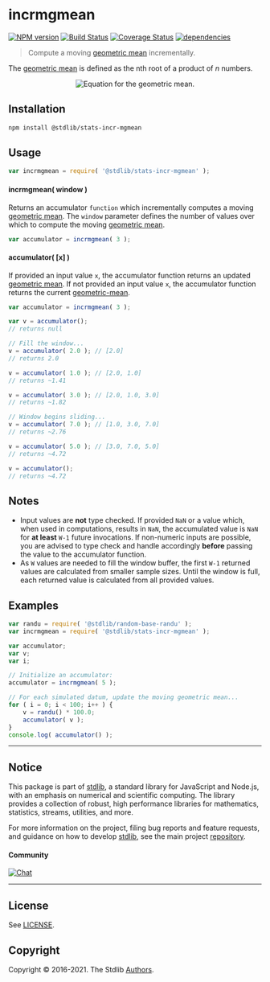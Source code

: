 <!--

@license Apache-2.0

Copyright (c) 2018 The Stdlib Authors.

Licensed under the Apache License, Version 2.0 (the "License");
you may not use this file except in compliance with the License.
You may obtain a copy of the License at

   http://www.apache.org/licenses/LICENSE-2.0

Unless required by applicable law or agreed to in writing, software
distributed under the License is distributed on an "AS IS" BASIS,
WITHOUT WARRANTIES OR CONDITIONS OF ANY KIND, either express or implied.
See the License for the specific language governing permissions and
limitations under the License.

-->

# incrmgmean

[![NPM version][npm-image]][npm-url] [![Build Status][test-image]][test-url] [![Coverage Status][coverage-image]][coverage-url] [![dependencies][dependencies-image]][dependencies-url]

> Compute a moving [geometric mean][geometric-mean] incrementally.

<section class="intro">

The [geometric mean][geometric-mean] is defined as the nth root of a product of _n_ numbers.

<!-- <equation class="equation" label="eq:geometric_mean" align="center" raw="\biggl( \prod_{i=0}^{n-1} \biggr)^{\frac{1}{n}} = \sqrt[n]{x_0 x_1 \cdots x_{n-1}}" alt="Equation for the geometric mean."> -->

<div class="equation" align="center" data-raw-text="\biggl( \prod_{i=0}^{n-1} \biggr)^{\frac{1}{n}} = \sqrt[n]{x_0 x_1 \cdots x_{n-1}}" data-equation="eq:geometric_mean">
    <img src="https://cdn.rawgit.com/stdlib-js/stdlib/27e2a43c70db648bb5bbc3fd0cdee050c25adc0b/lib/node_modules/@stdlib/stats/incr/mgmean/docs/img/equation_geometric_mean.svg" alt="Equation for the geometric mean.">
    <br>
</div>

<!-- </equation> -->

</section>

<!-- /.intro -->

<section class="installation">

## Installation

```bash
npm install @stdlib/stats-incr-mgmean
```

</section>

<section class="usage">

## Usage

```javascript
var incrmgmean = require( '@stdlib/stats-incr-mgmean' );
```

#### incrmgmean( window )

Returns an accumulator `function` which incrementally computes a moving [geometric mean][geometric-mean]. The `window` parameter defines the number of values over which to compute the moving [geometric mean][geometric-mean].

```javascript
var accumulator = incrmgmean( 3 );
```

#### accumulator( \[x] )

If provided an input value `x`, the accumulator function returns an updated [geometric mean][geometric-mean]. If not provided an input value `x`, the accumulator function returns the current [geometric-mean][geometric-mean].

```javascript
var accumulator = incrmgmean( 3 );

var v = accumulator();
// returns null

// Fill the window...
v = accumulator( 2.0 ); // [2.0]
// returns 2.0

v = accumulator( 1.0 ); // [2.0, 1.0]
// returns ~1.41

v = accumulator( 3.0 ); // [2.0, 1.0, 3.0]
// returns ~1.82

// Window begins sliding...
v = accumulator( 7.0 ); // [1.0, 3.0, 7.0]
// returns ~2.76

v = accumulator( 5.0 ); // [3.0, 7.0, 5.0]
// returns ~4.72

v = accumulator();
// returns ~4.72
```

</section>

<!-- /.usage -->

<section class="notes">

## Notes

-   Input values are **not** type checked. If provided `NaN` or a value which, when used in computations, results in `NaN`, the accumulated value is `NaN` for **at least** `W-1` future invocations. If non-numeric inputs are possible, you are advised to type check and handle accordingly **before** passing the value to the accumulator function.
-   As `W` values are needed to fill the window buffer, the first `W-1` returned values are calculated from smaller sample sizes. Until the window is full, each returned value is calculated from all provided values.

</section>

<!-- /.notes -->

<section class="examples">

## Examples

<!-- eslint no-undef: "error" -->

```javascript
var randu = require( '@stdlib/random-base-randu' );
var incrmgmean = require( '@stdlib/stats-incr-mgmean' );

var accumulator;
var v;
var i;

// Initialize an accumulator:
accumulator = incrmgmean( 5 );

// For each simulated datum, update the moving geometric mean...
for ( i = 0; i < 100; i++ ) {
    v = randu() * 100.0;
    accumulator( v );
}
console.log( accumulator() );
```

</section>

<!-- /.examples -->


<section class="main-repo" >

* * *

## Notice

This package is part of [stdlib][stdlib], a standard library for JavaScript and Node.js, with an emphasis on numerical and scientific computing. The library provides a collection of robust, high performance libraries for mathematics, statistics, streams, utilities, and more.

For more information on the project, filing bug reports and feature requests, and guidance on how to develop [stdlib][stdlib], see the main project [repository][stdlib].

#### Community

[![Chat][chat-image]][chat-url]

---

## License

See [LICENSE][stdlib-license].


## Copyright

Copyright &copy; 2016-2021. The Stdlib [Authors][stdlib-authors].

</section>

<!-- /.stdlib -->

<!-- Section for all links. Make sure to keep an empty line after the `section` element and another before the `/section` close. -->

<section class="links">

[npm-image]: http://img.shields.io/npm/v/@stdlib/stats-incr-mgmean.svg
[npm-url]: https://npmjs.org/package/@stdlib/stats-incr-mgmean

[test-image]: https://github.com/stdlib-js/stats-incr-mgmean/actions/workflows/test.yml/badge.svg
[test-url]: https://github.com/stdlib-js/stats-incr-mgmean/actions/workflows/test.yml

[coverage-image]: https://img.shields.io/codecov/c/github/stdlib-js/stats-incr-mgmean/main.svg
[coverage-url]: https://codecov.io/github/stdlib-js/stats-incr-mgmean?branch=main

[dependencies-image]: https://img.shields.io/david/stdlib-js/stats-incr-mgmean.svg
[dependencies-url]: https://david-dm.org/stdlib-js/stats-incr-mgmean/main

[chat-image]: https://img.shields.io/gitter/room/stdlib-js/stdlib.svg
[chat-url]: https://gitter.im/stdlib-js/stdlib/

[stdlib]: https://github.com/stdlib-js/stdlib

[stdlib-authors]: https://github.com/stdlib-js/stdlib/graphs/contributors

[stdlib-license]: https://raw.githubusercontent.com/stdlib-js/stats-incr-mgmean/main/LICENSE

[geometric-mean]: https://en.wikipedia.org/wiki/Geometric_mean

</section>

<!-- /.links -->
